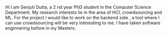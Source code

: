 Hi I am Senjuti Dutta, a 2 nd year PhD student in the Computer Science Department. My research interests lie in the area of HCI, crowdsourcing and ML. For the project I would like to work on the backend side , a tool where I can use crowdsourcing will be very interesting to me. I have taken software enginnering before in my Masters. 
